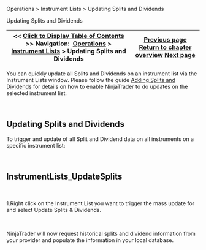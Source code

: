 ﻿


Operations \> Instrument Lists \> Updating Splits and Dividends






















Updating Splits and Dividends







| \<\< [Click to Display Table of Contents](updating_splits_and_dividends.md) \>\> **Navigation:**     [Operations](operations.md) \> [Instrument Lists](instrument_lists.md) \> Updating Splits and Dividends | [Previous page](working_with_instrument_lists.md) [Return to chapter overview](instrument_lists.md) [Next page](instruments.md) |
| --- | --- |











You can quickly update all Splits and Dividends on an instrument list via the Instrument Lists window. Please follow the guide [Adding Splits and Dividends](adding_splits_and_dividends.md) for details on how to enable NinjaTrader to do updates on the selected instrument list.


 


## Updating Splits and Dividends


To trigger and update of all Split and Dividend data on all instruments on a specific instrument list:


 


## InstrumentLists_UpdateSplits


 


1\.Right click on the Instrument List you want to trigger the mass update for and select Update Splits \& Dividends.

 


NinjaTrader will now request historical splits and dividend information from your provider and populate the information in your local database.








